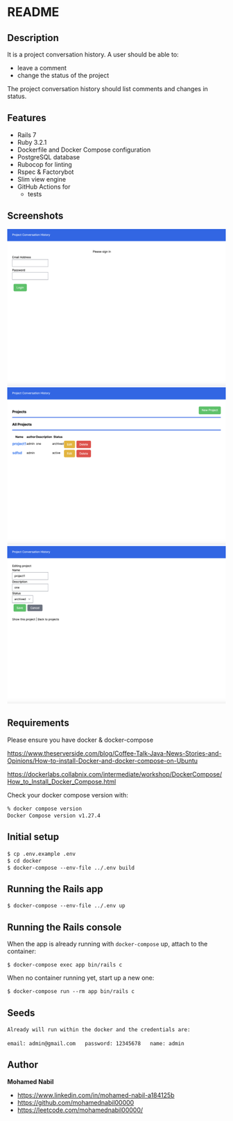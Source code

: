 # README

## Description
It is a project conversation history. A user should be able to:

* leave a comment
* change the status of the project

The project conversation history should list comments and changes in status.

## Features
* Rails 7
* Ruby 3.2.1
* Dockerfile and Docker Compose configuration
* PostgreSQL database
* Rubocop for linting
* Rspec & Factorybot
* Slim view engine
* GitHub Actions for
  * tests

## Screenshots
![Alt text](/screenshots/login.png?raw=true "Login screen")
![Alt text](/screenshots/projects.png?raw=true "Projects list screen")
![Alt text](/screenshots/edit_project.png?raw=true "Edit status of project screen")


## Requirements

Please ensure you have docker & docker-compose

https://www.theserverside.com/blog/Coffee-Talk-Java-News-Stories-and-Opinions/How-to-install-Docker-and-docker-compose-on-Ubuntu

https://dockerlabs.collabnix.com/intermediate/workshop/DockerCompose/How_to_Install_Docker_Compose.html

Check your docker compose version with:
```
% docker compose version
Docker Compose version v1.27.4
```

## Initial setup
```
$ cp .env.example .env
$ cd docker
$ docker-compose --env-file ../.env build
```

## Running the Rails app
```
$ docker-compose --env-file ../.env up
```

## Running the Rails console
When the app is already running with `docker-compose` up, attach to the container:
```
$ docker-compose exec app bin/rails c
```
When no container running yet, start up a new one:
```
$ docker-compose run --rm app bin/rails c
```

## Seeds
```
Already will run within the docker and the credentials are:

email: admin@gmail.com   password: 12345678   name: admin
```
## Author

**Mohamed Nabil**

- <https://www.linkedin.com/in/mohamed-nabil-a184125b>
- <https://github.com/mohamednabil00000>
- <https://leetcode.com/mohamednabil00000/>
